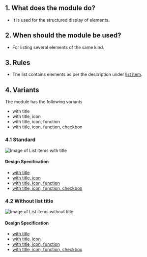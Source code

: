 ## 1. What does the module do? 
*   It is used for the structured display of elements.

## 2. When should the module be used? 
*   For listing several elements of the same kind.

## 3. Rules
*   The list contains elements as per the description under [list item](https://digital.sbb.ch/en/mobile/elements/listen-item). 

## 4. Variants 
The module has the following variants 
* with title 
* with title, icon 
* with title, icon, function 
* with title, icon, function, checkbox

### 4.1 Standard
![Image of List items with title](https://raw.githubusercontent.com/sbb-design-systems/design-system-mobile-documentation/doku-update/documentation/list/images/MM17_Liste_mit_Titel.png 'class: image')

#### Design Specification 
*   [with title](https://sbb.invisionapp.com/d/main#/console/14051805/322943585/inspect)
*   [with title, icon](https://sbb.invisionapp.com/d/main#/console/14051805/322943586/inspect)
*   [with title, icon, function](https://sbb.invisionapp.com/d/main#/console/14051805/322943587/inspect)
*   [with title, icon, function, checkbox](https://sbb.invisionapp.com/d/main#/console/14051805/322943588/inspect)

### 4.2 Without list title
![Image of List items without title](https://raw.githubusercontent.com/sbb-design-systems/design-system-mobile-documentation/doku-update/documentation/list/images/MM17_Liste_ohne_Titel.png 'class: image')

#### Design Specification
*   [with title](https://sbb.invisionapp.com/d/main#/console/14051805/322943581/inspect)
*   [with title, icon](https://sbb.invisionapp.com/d/main#/console/14051805/322943582/inspect)
*   [with title, icon, function](https://sbb.invisionapp.com/d/main#/console/14051805/322943583/inspect)
*   [with title, icon, function, checkbox](https://sbb.invisionapp.com/d/main#/console/14051805/322943584/inspect)